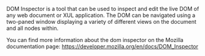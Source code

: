 DOM Inspector is a tool that can be used to inspect and edit the live DOM of any web document or XUL application. The DOM can be navigated using a two-paned window displaying a variety of different views on the document and all nodes within.

You can find more information about the dom inspector on the Mozilla documentation page:
https://developer.mozilla.org/en/docs/DOM_Inspector
